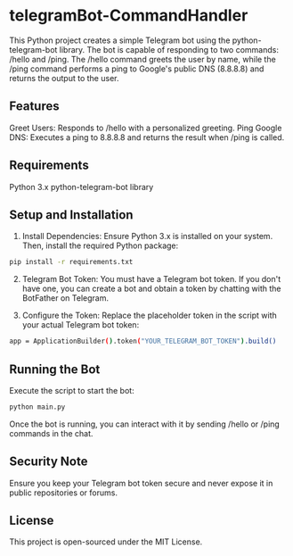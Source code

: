 # telegramBot-CommandHandler

This Python project creates a simple Telegram bot using the python-telegram-bot library. The bot is capable of responding to two commands: /hello and /ping. The /hello command greets the user by name, while the /ping command performs a ping to Google's public DNS (8.8.8.8) and returns the output to the user.

## Features
Greet Users: Responds to /hello with a personalized greeting.
Ping Google DNS: Executes a ping to 8.8.8.8 and returns the result when /ping is called.

## Requirements
Python 3.x
python-telegram-bot library

## Setup and Installation
1. Install Dependencies: Ensure Python 3.x is installed on your system. Then, install the required Python package:
```sh
pip install -r requirements.txt
```
2. Telegram Bot Token: You must have a Telegram bot token. If you don't have one, you can create a bot and obtain a token by chatting with the BotFather on Telegram.

3. Configure the Token: Replace the placeholder token in the script with your actual Telegram bot token:
```sh
app = ApplicationBuilder().token("YOUR_TELEGRAM_BOT_TOKEN").build()
```
## Running the Bot
Execute the script to start the bot:
```sh
python main.py
```

Once the bot is running, you can interact with it by sending /hello or /ping commands in the chat.

## Security Note
Ensure you keep your Telegram bot token secure and never expose it in public repositories or forums.

## License
This project is open-sourced under the MIT License.

